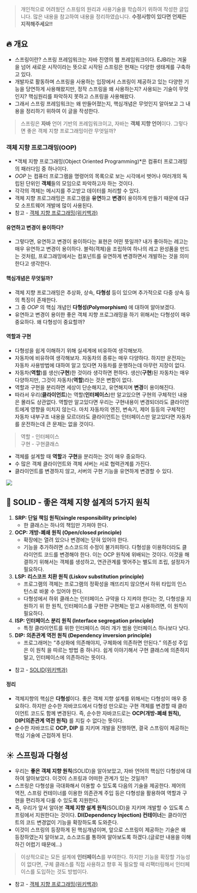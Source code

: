 > 개인적으로 어려웠던 스프링의 원리과 사용기술을 학습하기 위하여 작성한 글입니다. 많은 내용을 참고하여 내용을 정리하였습니다. **수정사항이 있다면 언제든 지적해주세요!!**

## 🔥 개요
- 스프링이란? 스프링 프레임워크는 자바 진영의 웹 프레임워크이다. EJB라는 겨울을 넘어 새로운 시작이라는 뜻으로 시작된 스프링은 현재는 다양한 생태계를 구축하고 있다.
- 개발자로 활동하며 스프링을 사용하는 입장에서 스프링이 제공하고 있는 다양한 기능을 당연하게 사용해왔지만, 정작 스프링을 왜 사용하는지? 사용되는 기술이 무엇인지? 핵심원리를 파악하지 못하고 스프링을 사용해왔다.
- 그래서 스프링 프레임워크는 왜 만들어졌는지, 핵심개념은 무엇인지 알아보고 그 내용을 정리하기 위하여 이 글을 작성한다.

> 스프링은 **자바** 언어 기반의 프레임워크이고, 자바는 **객체 지향 언어**이다.
> 그렇다면 좋은 객체 지향 프로그래밍이란 무엇일까?

### 객체 지향 프로그래밍(OOP)

- *객체 지향 프로그래밍(Object Oriented Programming)*은 컴퓨터 프로그래밍의 패러다임 중 하나이다.
- _OOP_ 는 컴퓨터 프로그램을 명령어의 목록으로 보는 시각에서 벗어나 여러개의 독립된 단위인 **객체**들의 모임으로 파악하고자 하는 것이다.
- 각각의 객체는 메시지를 주고받고 데이터를 처리할 수 있다.
- 객체 지향 프로그래밍은 프로그램을 **유연**하고 **변경**이 용이하게 만들기 때문에 대규모 소프트웨어 개발에 많이 사용된다.
- 참고 - [객체 지향 프로그래밍(위키백과)](https://ko.wikipedia.org/wiki/%EA%B0%9D%EC%B2%B4_%EC%A7%80%ED%96%A5_%ED%94%84%EB%A1%9C%EA%B7%B8%EB%9E%98%EB%B0%8D)

#### 유연하고 변경이 용이하다?

- 그렇다면, 유연하고 변경이 용이하다는 표현은 어떤 뜻일까? 내가 좋아하는 레고는 매우 유연하고 변경이 용이하다. 블럭(객체)을 조립하여 하나의 레고 완성품을 만드는 것처럼, 프로그래밍에서는 컴포넌트를 유연하게 변경하면서 개발하는 것을 의미한다고 생각한다.

#### 핵심개념은 무엇일까?

- 객체 지향 프로그래밍은 추상화, 상속, **다형성** 등이 있으며 추가적으로 다중 상속 등의 특징이 존재한다.
- 그 중 _OOP_ 의 핵심 개념인 **다형성(Polymorphism)** 에 대하여 알아보겠다.
- 유연하고 변경이 용이한 좋은 객체 지향 프로그래밍을 하기 위해서는 다형성이 매우 중요하다. 왜 다형성이 중요할까?

#### 역할과 구현

- 다형성을 쉽게 이해하기 위해 실세계에 비유하여 생각해보자.
- 자동차에 비유하여 생각해보자. 자동차의 종류는 매우 다양하다. 하지만 운전자는 자동차 사용방법에 대하여 알고 있다면 자동차를 운행하는데 아무런 지장이 없다.
- 자동차(**역할**)를 생산(**구현**)한 것이라 생각하면 편하다. 생산(**구현**)된 자동차는 매우 다양하지만, 그것이 자동차(**역할**)라는 것은 변함이 없다.
- 역할과 구현을 분리하면 세상이 단순해지고, 유연해지며 **변경**이 용이해진다.
- 따라서 우리(**클라이언트**)는 역할(**인터페이스**)만 알고있으면 구현의 구체적인 내용은 몰라도 상관없다. 역할만 알고있다면 우리는 구현내용이 변경되더라도 클라이언트에게 영향을 미치지 않는다. 마치 자동차의 엔진, 변속기, 제어 등등의 구체적인 자동차 내부구조 내용을 모르더라도 클라이언트는 인터페이스만 알고있다면 자동차를 운전하는데 큰 문제는 없을 것이다.

> 역할 - 인터페이스  
> 구현 - 구현클래스

- 객체를 설계할 때 **역할**과 **구현**을 분리하는 것이 매우 중요하다.
- 수 많은 객체 클라이언트와 객체 서버는 서로 협력관계를 가진다.
- 클라이언트를 변경하지 않고, 서버의 구현 기능을 유연하게 변경할 수 있다.

![](https://images.velog.io/images/shlee327/post/d56aa0da-11e3-4c69-b14d-e4f116e61fcc/3856679-200.png)
## 🌈 SOLID - 좋은 객체 지향 설계의 5가지 원칙

1. **SRP: 단일 책임 원칙(single responsibility principle)**
    - 한 클래스는 하나의 책임만 가져야 한다.
2. **OCP: 개방-폐쇄 원칙 (Open/closed principle)**
    - 확장에는 열려 있으나 변경에는 닫혀 있어야 한다.
    - 기능을 추가하려면 소스코드의 수정이 불가피하다. 다형성을 이용하더라도 클라이언트 코드를 변경해야 한다. 이는 OCP 원칙에 위배되는 것이다. 이것을 해결하기 위해서는 객체를 생성하고, 연관관계를 맺어주는 별도의 조립, 설정자가 필요하다.
3. **LSP: 리스코프 치환 원칙 (Liskov substitution principle)**
    - 프로그램의 객체는 프로그램의 정확성을 깨뜨리지 않으면서 하위 타입의 인스턴스로 바꿀 수 있어야 한다.
    - 다형성에서 하위 클래스는 인터페이스 규약을 다 지켜야 한다는 것, 다형성을 지원하기 위 한 원칙, 인터페이스를 구현한 구현체는 믿고 사용하려면, 이 원칙이 필요하다.
4. **ISP: 인터페이스 분리 원칙 (Interface segregation principle)**
    - 특정 클라이언트를 위한 인터페이스 여러 개가 범용 인터페이스 하나보다 낫다.
5. **DIP: 의존관계 역전 원칙 (Dependency inversion principle)**
    - 프로그래머는 “추상화에 의존해야지, 구체화에 의존하면 안된다.” 의존성 주입은 이 원칙 을 따르는 방법 중 하나다. 쉽게 이야기해서 구현 클래스에 의존하지 말고, 인터페이스에 의존하라는 뜻이다.

- 참고 - [SOLID(위키백과)](<https://ko.wikipedia.org/wiki/SOLID_(%EA%B0%9D%EC%B2%B4_%EC%A7%80%ED%96%A5_%EC%84%A4%EA%B3%84)>)

#### 정리

- 객체지향의 핵심은 **다형성**이다. 좋은 객체 지향 설계를 위해서는 다형성이 매우 중요하다. 하지만 순수한 자바코드에서 다형성 만으로는 구현 객체를 변경할 때 클라이언트 코드도 함께 변경된다. 즉, 순수한 자바코드로는 **OCP(개방-폐쇄 원칙), DIP(의존관계 역전 원칙)** 를 지킬 수 없다는 뜻이다.
- 순수한 자바코드로 **OCP, DIP** 를 지키며 개발을 진행하면, 결국 스프링이 제공하는 핵심 기술에 근접하게 된다.

## ☀️ 스프링과 다형성

- 우리는 **좋은 객체 지향 원칙**(SOLID)을 알아보았고, 자바 언어의 핵심인 다형성에 대하여 알아보았다. 이것이 스프링과 어떠한 관계가 있는 것일까?
- 스프링은 다형성을 극대화해서 이용할 수 있도록 다음의 기술을 제공한다. 제어의 역전, 스프링 컨테이너를 이용한 의존관계 주입 등은 다형성을 활용하여 역할과 구현을 편리하게 다룰 수 있도록 지원한다.
- 즉, 우리가 앞서 알아본 **객체 지향 설계 원칙**(SOLID)을 지키며 개발할 수 있도록 스프링에서 지원한다는 것이다. **DI(Dependency Injection) 컨테이너**는 클라이언트의 코드 변경없이 기능을 확장하도록 도와준다.
- 이것이 스프링의 등장하게 된 핵심개념이며, 앞으로 스프링이 제공하는 기술은 왜 등장하였는지 알아보고, 소스코드를 통하여 알아보도록 하겠다.(글로만 내용을 이해하긴 어렵기 때문에...)

> 이상적으로는 모든 설계에 **인터페이스**를 부여한다. 하지만 기능을 확장할 가능성이 없다면, 구체 클래스를 직접 사용하고 향후 꼭 필요할 때 리팩터링해서 인터페이스를 도입하는 것도 방법이다.

- 참고 - [객체 지향 프로그래밍(위키백과)](https://ko.wikipedia.org/wiki/%EA%B0%9D%EC%B2%B4_%EC%A7%80%ED%96%A5_%ED%94%84%EB%A1%9C%EA%B7%B8%EB%9E%98%EB%B0%8D)
